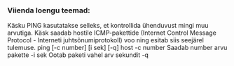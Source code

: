 
### Viienda loengu teemad:

Käsku PING kasutatakse selleks, et kontrollida ühenduvust mingi muu arvutiga. Käsk saadab hostile ICMP-pakettide (Internet Control Message Protocol - Interneti juhtsõnumiprotokoll) voo ning esitab siis seejärel tulemuse.
ping [-c number] [i sek] [-q] host
-c number
Saadab number arvu pakette
-i sek
Ootab paketi vahel arv sekundit
-q
